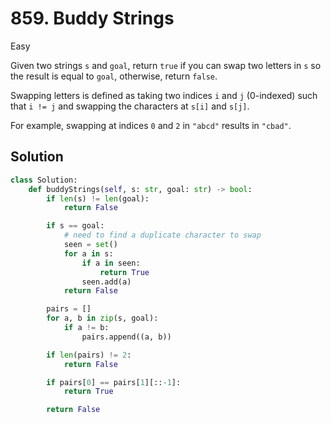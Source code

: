 # 859. Buddy Strings

Easy

Given two strings `s` and `goal`, return `true` if you can swap two letters in
`s` so the result is equal to `goal`, otherwise, return `false`.

Swapping letters is defined as taking two indices `i` and `j` (0-indexed) such
that `i != j` and swapping the characters at `s[i]` and `s[j]`.

For example, swapping at indices `0` and `2` in `"abcd"` results in `"cbad"`.

## Solution

```python
class Solution:
    def buddyStrings(self, s: str, goal: str) -> bool:
        if len(s) != len(goal):
            return False

        if s == goal:
            # need to find a duplicate character to swap
            seen = set()
            for a in s:
                if a in seen:
                    return True
                seen.add(a)
            return False

        pairs = []
        for a, b in zip(s, goal):
            if a != b:
                pairs.append((a, b))

        if len(pairs) != 2:
            return False

        if pairs[0] == pairs[1][::-1]:
            return True

        return False
```
